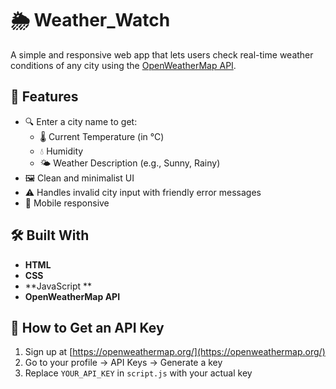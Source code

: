 # 🌦️ Weather_Watch

A simple and responsive web app that lets users check real-time weather conditions of any city using the [OpenWeatherMap API](https://openweathermap.org/api).

## 🚀 Features

- 🔍 Enter a city name to get:
  - 🌡️ Current Temperature (in °C)
  - 💧 Humidity
  - 🌤️ Weather Description (e.g., Sunny, Rainy)
- 🖼️ Clean and minimalist UI
- ⚠️ Handles invalid city input with friendly error messages
- 📱 Mobile responsive

## 🛠️ Built With

- **HTML**
- **CSS**
- **JavaScript **
- **OpenWeatherMap API**

## 🔑 How to Get an API Key

1. Sign up at [https://openweathermap.org/](https://openweathermap.org/)
2. Go to your profile → API Keys → Generate a key
3. Replace `YOUR_API_KEY` in `script.js` with your actual key
